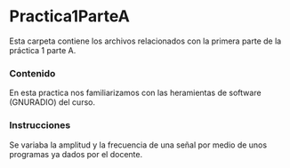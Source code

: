 # Practica1ParteA
Esta carpeta contiene los archivos relacionados con la primera parte de la práctica 1 parte A. 

### Contenido
En esta practica nos familiarizamos con las heramientas de software (GNURADIO) del curso. 
### Instrucciones
Se variaba la amplitud y la frecuencia de una señal por medio de unos programas ya dados por el docente. 
